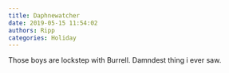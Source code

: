 ```yaml
---
title: Daphnewatcher
date: 2019-05-15 11:54:02
authors: Ripp
categories: Holiday
---
```


 Those boys are lockstep with Burrell. Damndest thing i ever saw.